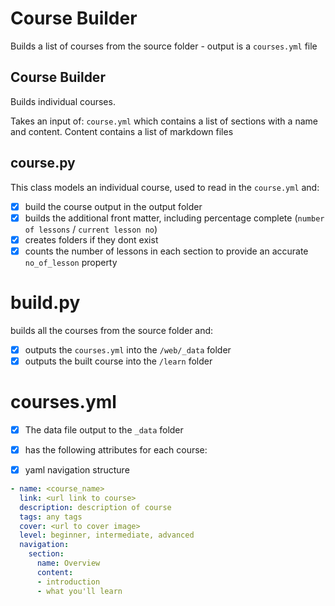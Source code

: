 # Course Builder
Builds a list of courses from the source folder - output is a `courses.yml` file

## Course Builder
Builds individual courses.

Takes an input of: `course.yml` which contains a list of sections with a name and content. Content contains a list of markdown files

## course.py
This class models an individual course, used to read in the `course.yml` and:
* [x] build the course output in the output folder
* [x] builds the additional front matter, including percentage complete (`number of lessons` / `current lesson no`)
* [x] creates folders if they dont exist
* [x] counts the number of lessons in each section to provide an accurate `no_of_lesson` property

# build.py
builds all the courses from the source folder and:
* [x] outputs the `courses.yml` into the `/web/_data` folder
* [x] outputs the built course into the `/learn` folder

# courses.yml
* [x] The data file output to the `_data` folder
* [x] has the following attributes for each course:

* [x] yaml navigation structure
```yaml
- name: <course_name>
  link: <url link to course>
  description: description of course
  tags: any tags
  cover: <url to cover image>
  level: beginner, intermediate, advanced
  navigation:
    section: 
      name: Overview
      content:
      - introduction
      - what you'll learn
  
```
